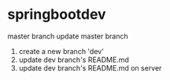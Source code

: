 # springbootdev
master branch
update master branch

1. create a new branch 'dev'
2. update dev branch's README.md
3. update dev branch's README.md on server
